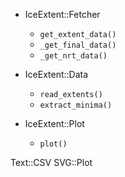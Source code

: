 - IceExtent::Fetcher
  - `get_extent_data()`
  - `_get_final_data()`
  - `_get_nrt_data()`

- IceExtent::Data
  - `read_extents()`
  - `extract_minima()`

- IceExtent::Plot
  - `plot()`

Text::CSV
SVG::Plot
